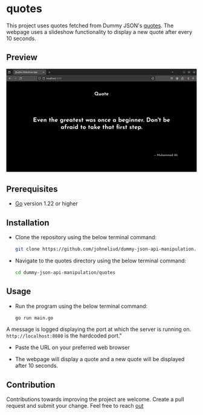 # quotes

This project uses quotes fetched from Dummy JSON's [quotes](https://dummyjson.com/quotes). The webpage uses a slideshow functionality to display a new quote after every 10 seconds.

## Preview

![Preview](/quotes/static/img/preview.png)

## Prerequisites

- [Go](https://go.dev/doc/install) version 1.22 or higher

## Installation

- Clone the repository using the below terminal command:
    ```bash
    git clone https://github.com/johneliud/dummy-json-api-manipulation.git
    ```

- Navigate to the quotes directory using the below terminal command:
    ```bash
    cd dummy-json-api-manipulation/quotes
    ```

## Usage

- Run the program using the below terminal command:
    ```bash
    go run main.go
    ```

A message is logged displaying the port at which the server is running on. `http://localhost:8080` is the hardcoded port."

- Paste the URL on your preferred web browser

- The webpage will display a quote and a new quote will be displayed after 10 seconds.

## Contribution

Contributions towards improving the project are welcome. Create a pull request and submit your change. Feel free to reach [out](johneliud4@gmail.com)